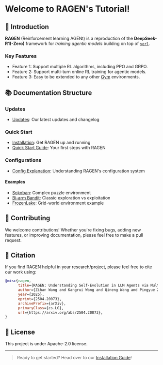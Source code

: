 # Welcome to RAGEN's Tutorial!

## 🚀 Introduction

**RAGEN** (Reinforcement learning AGENt) is a reproduction of the **DeepSeek-R1(-Zero)** framework for *training agentic models* building on top of [`verl`](https://github.com/volcengine/verl).

### Key Features

- Feature 1: Support multiple RL algorithms, including PPO and GRPO.
- Feature 2: Support multi-turn online RL training for agentic models.
- Feature 3: Easy to be extended to any other [Gym](https://gymnasium.farama.org/) environments.

## 📚 Documentation Structure

### Updates
- [Updates](updates.md): Our latest updates and changelog

### Quick Start
- [Installation](quickstart/installation.md): Get RAGEN up and running
- [Quick Start Guide](quickstart/quick_start.md): Your first steps with RAGEN

### Configurations
<!-- - [Practical Usage Config Flow](configurations/config_flow.md): Understand how configs are passed from command lines to the training script -->
- [Config Explanation](configurations/config_exp1.md): Understanding RAGEN's configuration system

#### Examples
- [Sokoban](practical_guide/examples/sokoban.md): Complex puzzle environment
- [Bi-arm Bandit](practical_guide/examples/bi_arm_bandit.md): Classic exploration vs exploitation
- [FrozenLake](practical_guide/examples/frozenlake.md): Grid-world environment example

<!-- ### Appendix
- [Appendix](appendix.md): Results, features, and other supplementary materials. -->

## 🤝 Contributing

We welcome contributions! Whether you're fixing bugs, adding new features, or improving documentation, please feel free to make a pull request.

## 📖 Citation

If you find RAGEN helpful in your research/project, please feel free to cite our work using:

```bibtex
@misc{ragen,
      title={RAGEN: Understanding Self-Evolution in LLM Agents via Multi-Turn Reinforcement Learning}, 
      author={Zihan Wang and Kangrui Wang and Qineng Wang and Pingyue Zhang and Linjie Li and Zhengyuan Yang and Kefan Yu and Minh Nhat Nguyen and Licheng Liu and Eli Gottlieb and Monica Lam and Yiping Lu and Kyunghyun Cho and Jiajun Wu and Li Fei-Fei and Lijuan Wang and Yejin Choi and Manling Li},
      year={2025},
      eprint={2504.20073},
      archivePrefix={arXiv},
      primaryClass={cs.LG},
      url={https://arxiv.org/abs/2504.20073}, 
}
```

## 📝 License

This project is under Apache-2.0 license.

---

> Ready to get started? Head over to our [Installation Guide](quickstart/installation.md)!